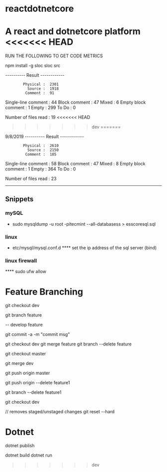 # reactdotnetcore
A react and dotnetcore platform
<<<<<<< HEAD
=======


RUN THE FOLLOWING TO GET CODE METRICS 

npm install -g sloc
sloc src

---------- Result ------------

            Physical :  2301
              Source :  1918
             Comment :  91
 Single-line comment :  44
       Block comment :  47
               Mixed :  6
 Empty block comment :  1
               Empty :  299
               To Do :  0

Number of files read :  19
<<<<<<< HEAD
>>>>>>> dev
=======

9/8/2019
---------- Result ------------

            Physical :  2610
              Source :  2150
             Comment :  105
 Single-line comment :  58
       Block comment :  47
               Mixed :  8
 Empty block comment :  1
               Empty :  364
               To Do :  0

Number of files read :  23

----------------------------

## Snippets

### mySQL
* sudo mysqldump -u root -pitecmint --all-databasess > esscoresql.sql


### linux
* etc/mysql/mysql.conf.d
**** set the ip address of the sql server (bind)

### linux firewall
**** sudo ufw allow





# Feature Branching
git checkout dev

git branch feature

-- develop feature

git commit -a -m "commit msg"


git checkout dev
git merge feature
git branch --delete feature

git checkout master

git merge dev


git push origin master

git push origin --delete feature1

git branch --delete feature1

git checkout dev

// removes staged/unstaged changes 
git reset --hard



# Dotnet
dotnet publish

dotnet build
dotnet run
>>>>>>> dev
